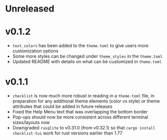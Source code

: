 # Unreleased

# v0.1.2

* `text_colors` has been added to the `theme.toml` to give users more customization options
* Some more styles can be changed under `theme_styles` in the `theme.toml`
* Updated README with details on what can be customized in `theme.toml`

# v0.1.1

* `checklist` is now much more robust in reading in a `theme.toml` file, in preparation for any additional theme elements (color vs style) or theme attributes that could be added in future releases
* Fixed the Help Menu text that was overlapping the bottom border
* Pop-ups should now be more consistent across different terminal sizes/layouts now
* Downgraded `rusqlite` to v0.31.0 (from v0.32.1) so that `cargo install checklist-tui` work for rust versions earlier than 1.77


